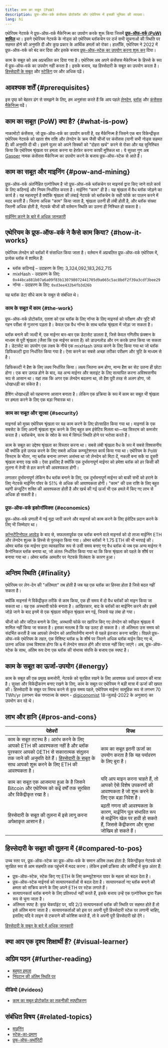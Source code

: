```yaml
---
title: काम का सबूत (PoW)
description: प्रूफ-ऑफ-वर्क कंसेंसस प्रोटोकॉल और एथेरियम में इसकी भूमिका की व्याख्या।
lang: hi
---
```


एथेरियम नेटवर्क ने प्रूफ-ऑफ-वर्क मैकेनिज्म का उपयोग करके शुरू किया जिसमें **[प्रूफ-ऑफ-वर्क (PoW) शामिल](/developers/docs/consensus-mechanisms/pow)** था। इसने एथेरियम नेटवर्क के नोड्स को एथेरियम ब्लॉकचेन पर दर्ज सभी सूचनाओं की स्थिति पर सहमत होने की अनुमति दी और कुछ प्रकार के आर्थिक हमलों को रोका। हालाँकि, एथेरियम ने 2022 में प्रूफ-ऑफ-वर्क को बंद कर दिया और इसके बजाय [प्रूफ-ऑफ-स्टेक का उपयोग करना शुरू कर](/developers/docs/consensus-mechanisms/pos) दिया।

<InfoBanner emoji=":wave:">
    काम के सबूत को अब अप्रचलित कर दिया गया है। एथेरियम अब अपने कंसेंसस मैकेनिज्म के हिस्से के रूप में प्रूफ-ऑफ-वर्क का उपयोग नहीं करता है। इसके बजाय, यह हिस्सेदारी के सबूत का उपयोग करता है। <a href="/developers/docs/consensus-mechanisms/pos/">हिस्सेदारी के सबूत</a> और <a href="/staking/">स्टेकिंग</a> पर और अधिक पढ़ें।
</InfoBanner>

## आवश्यक शर्तें {#prerequisites}

इस पृष्ठ को बेहतर ढंग से समझने के लिए, हम अनुशंसा करते हैं कि आप पहले [लेनदेन](/developers/docs/transactions/), [ब्लॉक](/developers/docs/blocks/) और [कंसेंसस मैकेनिज्म](/developers/docs/consensus-mechanisms/) पढें।

## काम का सबूत (PoW) क्या है? {#what-is-pow}

नाकामोटो कंसेंसस, जो प्रूफ-ऑफ-वर्क का उपयोग करती है, वह मैकेनिज्म है जिसने एक बार विकेन्द्रीकृत एथेरियम नेटवर्क को खाता शेष राशि और लेनदेन के क्रम जैसी चीजों पर कंसेंसस (यानी सभी नोड्स सहमत हैं) की अनुमति दी थी। इसने यूज़र को अपने सिक्कों को "दोहरा खर्च" करने से रोका और यह सुनिश्चित किया कि एथेरियम श्रृंखला पर हमला करना या हेरफेर करना काफी मुश्किल था। ये सुरक्षा गुण अब [Gasper](/developers/docs/consensus-mechanisms/pos/gasper/) नामक कंसेंसस मैकेनिज्म का उपयोग करने के बजाय प्रूफ-ऑफ-स्टेक से आते हैं।

## काम का सबूत और माइनिंग {#pow-and-mining}

प्रूफ-ऑफ-वर्क अंतर्निहित एल्गोरिथम है जो प्रूफ-ऑफ-वर्क ब्लॉकचेन पर माइनर्स द्वारा किए जाने वाले कार्य के लिए कठिनाई और नियम निर्धारित करता है। माईनिंग "काम" ही है। यह श्रृंखला में वैध ब्लॉक जोड़ने का कार्य है। यह महत्वपूर्ण है क्योंकि श्रृंखला की लंबाई नेटवर्क को ब्लॉकचेन के सही फोर्क का पालन करने में मदद करती है। जितना अधिक "काम" किया जाता है, श्रृंखला उतनी ही लंबी होती है, और ब्लॉक संख्या जितनी अधिक होती है, नेटवर्क चीजों की वर्तमान स्थिति का उतना ही निश्चित हो सकता है।

[माईनिंग करने के बारे में अधिक जानकारी](/developers/docs/consensus-mechanisms/pow/mining/)

## एथेरियम के प्रूफ-ऑफ-वर्क ने कैसे काम किया? {#how-it-works}

एथेरियम लेनदेन को ब्लॉकों में संसाधित किया जाता है। वर्तमान में अप्रचलित प्रूफ-ऑफ-वर्क एथेरियम में, प्रत्येक ब्लॉक में शामिल हैं:

- ब्लॉक कठिनाई – उदाहरण के लिए: 3,324,092,183,262,715
- mixHash - उदाहरण के लिए: `0x44bca881b07a6a09f83b130798072441705d9a665c5ac8bdf2f39a3cdf3bee29`
- नॉन्स - उदाहरण के लिए: `0xd3ee432b4fb3d26b`

यह ब्लॉक डेटा सीधे काम के सबूत से संबंधित थे।

### काम के सबूत में काम {#the-work}

प्रूफ-ऑफ-वर्क प्रोटोकॉल, एताश को एक ब्लॉक के लिए नॉन्स के लिए माइनर्स को परीक्षण और त्रुटि की गहन परीक्षा से गुजरना पड़ता है। केवल एक वैध नॉन्स के साथ ब्लॉक श्रृंखला में जोड़ा जा सकता है।

ब्लॉक बनाने की जल्दी में, एक माईनर बार-बार एक डेटासेट डालता है, जिसे केवल गणितीय फ़ंक्शन के माध्यम से पूरी श्रृंखला (जैसा कि एक माईनर करता है) को डाउनलोड और रन करके प्राप्त किया जा सकता है। डेटासेट का उपयोग एक लक्ष्य के नीचे एक mixHash उत्पन्न करने के लिए किया गया था जो ब्लॉक डिफिकल्‍टी द्वारा निर्धारित किया गया है। ऐसा करने का सबसे अच्छा तरीका परीक्षण और त्रुटि के माध्यम से है।

डिफिकल्‍टी ने हैश के लिए लक्ष्य निर्धारित किया। लक्ष्य जितना कम होगा, मान्य हैश का सेट उतना ही छोटा होगा। एक बार उत्पन्न होने के बाद, यह अन्य माईनर और क्लाइंट के लिए सत्यापित करना अविश्वसनीय रूप से आसान था। यहां तक कि अगर एक लेनदेन बदलना था, तो हैश पूरी तरह से अलग होगा, जो धोखाधड़ी का संकेत है।

हैशिंग धोखाधड़ी को पहचानना आसान बनाता है। लेकिन एक प्रक्रिया के रूप में काम का सबूत भी श्रृंखला पर हमला करने के लिए एक बड़ा निवारक था।

### काम का सबूत और सुरक्षा {#security}

माइनर्स को मुख्य एथेरियम श्रृंखला पर यह काम करने के लिए प्रोत्साहित किया गया था। माइनर्स के एक सबसेट के लिए अपनी श्रृंखला शुरू करने के लिए बहुत कम इंसेटिव मिलता था—यह सिस्टम को कमजोर करता है। ब्लॉकचेन, सत्य के स्रोत के रूप में सिंगल स्थिति होने पर भरोसा करते हैं।

काम के सबूत का उद्देश्य श्रृंखला का विस्तार करना था। सबसे लंबी श्रृंखला वैध के रूप में सबसे विश्वसनीय थी क्योंकि इसे उत्पन्न करने के लिए सबसे अधिक कम्प्यूटेशनल कार्य किया गया था। एथेरियम के PoW सिस्टम के भीतर, नए ब्लॉक बनाना लगभग असंभव था जो लेनदेन को मिटा दें, नकली बना सकें या दूसरी श्रृंखला बनाए रख सकें। ऐसा इसलिए है क्योंकि एक दुर्भावनापूर्ण माईनर को हमेशा ब्लॉक को हर किसी की तुलना में तेजी से हल करने की आवश्यकता होगी।

लगातार दुर्भावनापूर्ण लेकिन वैध ब्लॉक बनाने के लिए, एक दुर्भावनापूर्ण माईनर को बाकी सभी को हराने के लिए नेटवर्क माईनिंग पॉवर के 51% से अधिक की आवश्यकता होगी। "काम" की उस राशि के लिए बहुत महंगी कंप्यूटिंग शक्ति की आवश्यकता होती है और खर्च की गई ऊर्जा भी एक हमले में किए गए लाभ से अधिक हो सकती है।

### प्रूफ-ऑफ-वर्क इकोनॉमिक्स {#economics}

प्रूफ-ऑफ-वर्क प्रणाली में नई मुद्रा जारी करने और माइनर्स को काम करने के लिए इंसेटिव प्रदान करने के लिए भी जिम्मेदार था।

[कॉन्स्टेंटिनोपल अपग्रेड](/history/#constantinople) के बाद से, सफलतापूर्वक एक ब्लॉक बनाने वाले माइनर्स को दो ताजा माईनिंग ETH और लेनदेन शुल्क के हिस्से से पुरस्कृत किया गया। ओमर ब्लॉकों ने 1.75 ETH की भी भरपाई की। ओमर ब्लॉक एक माईनर द्वारा व्यावहारिक रूप से उसी समय बनाए गए वैध ब्लॉक थे जब एक अन्य माईनर ने कैनोनिकल ब्लॉक बनाया था, जो अंततः निर्धारित किया गया था कि किस श्रृंखला को पहले के शीर्ष पर बनाया गया था। ओमर ब्लॉक आमतौर पर नेटवर्क विलंबता के कारण हुआ।

## अन्तिम स्थिति {#finality}

एथेरियम पर लेन-देन की "अंतिमता" तब होती है जब यह एक ब्लॉक का हिस्सा होता है जिसे बदल नहीं सकता है।

क्योंकि माइनर्स ने विकेंद्रीकृत तरीके से काम किया, एक ही समय में दो वैध ब्लॉकों को माइन किया जा सकता था। यह एक अस्थायी फोर्क बनाता है। आखिरकार, बाद के ब्लॉकों का माईनिंग करने और इसमें जोड़े जाने के बाद इनमें से एक श्रृंखला स्वीकृत श्रृंखला बन गई, जिससे यह लंबा हो गया।

चीजों को और जटिल बनाने के लिए, अस्थायी फोर्क पर खारिज किए गए लेनदेन को स्वीकृत श्रृंखला में शामिल नहीं किया जा सकता है। इसका मतलब है कि यह उलट हो सकता है। तो अंतिमता उस समय को संदर्भित करती है जब आपको लेनदेन को अपरिवर्तनीय मानने से पहले इंतजार करना चाहिए। पिछले प्रूफ-ऑफ-वर्क एथेरियम के तहत, एक विशिष्ट ब्लॉक `N` के शीर्ष पर जितने अधिक ब्लॉक माईन किए गए थे, उतना अधिक उच्च विश्वास होगा कि `N` में लेनदेन सफल होंगे और वापस नहीं किए जाएंगे। अब, प्रूफ-ऑफ-स्टेक के साथ, अंतिम रूप देना एक ब्लॉक की संभाव्य संपत्ति के बजाय एक स्पष्ट है।

## काम के सबूत का ऊर्जा-उपयोग {#energy}

काम के सबूत की एक प्रमुख कमजोरी, नेटवर्क को सुरक्षित रखने के लिए आवश्यक ऊर्जा उत्पादन की मात्रा है। सुरक्षा और विकेंद्रीकरण बनाए रखने के लिए, काम के सबूत पर एथेरियम ने बड़ी मात्रा में ऊर्जा की खपत की। हिस्सेदारी के सबूत पर स्विच करने से कुछ समय पहले, एथेरियम माईनर सामूहिक रूप से लगभग 70 TWh/yr (लगभग चेक गणराज्य के समान - [digiconomist](https://digiconomist.net/) 18-जुलाई-2022 के अनुसार) का उपभोग कर रहे थे।

## लाभ और हानि {#pros-and-cons}

| पेशेवरों                                                                                                                                                                                                                                                          | विपक्ष                                                                                                                                     |
| ----------------------------------------------------------------------------------------------------------------------------------------------------------------------------------------------------------------------------------------------------------------- | ------------------------------------------------------------------------------------------------------------------------------------------ |
| काम के सबूत तटस्थ है। आरंभ करने के लिए आपको ETH की आवश्यकता नहीं है और ब्लॉक पुरस्कार आपको 0ETH से सकारात्मक संतुलन तक जाने की अनुमति देते हैं। [हिस्सेदारी के सबूत](/developers/docs/consensus-mechanisms/pos/) के साथ आपको शुरू करने के लिए ETH की आवश्यकता है। | काम का सबूत इतनी ऊर्जा का उपयोग करता है कि यह पर्यावरण के लिए बुरा है।                                                                     |
| काम का सबूत एक आजमाया हुआ के है जिसने Bitcoin और एथेरियम को कई वर्षों तक सुरक्षित और विकेंद्रीकृत रखा है।                                                                                                                                                         | यदि आप माइन करना चाहते हैं, तो आपको ऐसे विशेष उपकरणों की आवश्यकता है जो शुरू करने के लिए एक बड़ा निवेश है।                                 |
| हिस्सेदारी के सबूत की तुलना में इसे लागू करना अपेक्षाकृत आसान है।                                                                                                                                                                                                 | बढ़ती गणना की आवश्यकता के कारण, माईनिंग पूल संभावित रूप से माईनिंग खेल पर हावी हो सकते हैं, जिससे केंद्रीकरण और सुरक्षा जोखिम हो सकते हैं। |

## हिस्सेदारी के सबूत की तुलना में {#compared-to-pos}

उच्च स्तर पर, प्रूफ-ऑफ-स्टेक का प्रूफ-ऑफ-वर्क के समान अंतिम लक्ष्य होता है: विकेन्द्रीकृत नेटवर्क को सुरक्षित रूप से आम सहमति तक पहुंचने में मदद करना। लेकिन इसमें प्रक्रिया और कर्मियों में कुछ अंतर हैं:

- प्रूफ-ऑफ-स्टेक, स्टेक किए गए ETH के लिए कम्प्यूटेशनल पावर के महत्व को बदल देता है।
- प्रूफ-ऑफ-स्टेक माईनर्स को सत्यापनकर्ताओं से बदल देता है। सत्यापनकर्ता नए ब्लॉक बनाने की क्षमता को सक्रिय करने के लिए अपने ETH पर स्‍टेक लगाते हैं।
- सत्यापनकर्ता ब्लॉक बनाने के लिए प्रतिस्पर्धा नहीं करते हैं, इसके बजाय उन्हें एक एल्गोरिथम द्वारा रैंडम रूप से चुना जाता है।
- अंतिमता स्पष्ट है: कुछ चेकपॉइंट पर, यदि 2/3 सत्यापनकर्ता ब्लॉक की स्थिति पर सहमत होते हैं तो इसे अंतिम माना जाता है। सत्यापनकर्ताओं को इस पर अपनी पूरी हिस्सेदारी स्टेक पर लगानी चाहिए, इसलिए यदि वे लाइन से टकराने की कोशिश करते हैं, तो वे अपनी पूरी हिस्सेदारी खो देंगे।

[हिस्सेदारी के सबूत के बारे में अधिक जानकारी](/developers/docs/consensus-mechanisms/pos/)

## क्या आप एक दृश्य शिक्षार्थी हैं? {#visual-learner}

<YouTube id="3EUAcxhuoU4" />

## अग्रिम पठन {#further-reading}

- [बहुमत हमला](https://en.bitcoin.it/wiki/Majority_attack)
- [निपटान की अंतिम स्थिति पर](https://blog.ethereum.org/2016/05/09/on-settlement-finality/)

### वीडियो {#videos}

- [काम का सबूत प्रोटोकॉल का तकनीकी स्पष्टीकरण](https://youtu.be/9V1bipPkCTU)

## संबंधित विषय {#related-topics}

- [माइनिंग](/developers/docs/consensus-mechanisms/pow/mining/)
- [स्टेक-का-प्रमाण](/developers/docs/consensus-mechanisms/pos/)
- [प्रूफ-ऑफ-अथॉरिटी](/developers/docs/consensus-mechanisms/poa/)
